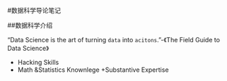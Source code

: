 #数据科学导论笔记

##数据科学介绍

“Data Science is the art of turning `data` into `acitons`.”-《The Field Guide to Data Science》
+ Hacking Skills
+ Math &Statistics Knownlege
+Substantive Expertise
